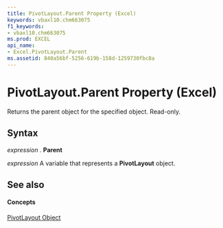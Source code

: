 ```yaml
---
title: PivotLayout.Parent Property (Excel)
keywords: vbaxl10.chm663075
f1_keywords:
- vbaxl10.chm663075
ms.prod: EXCEL
api_name:
- Excel.PivotLayout.Parent
ms.assetid: 840a56bf-5256-619b-158d-1259730fbc8a
---
```



# PivotLayout.Parent Property (Excel)

Returns the parent object for the specified object. Read-only.


## Syntax

 _expression_ . **Parent**

 _expression_ A variable that represents a **PivotLayout** object.


## See also


#### Concepts


[PivotLayout Object](pivotlayout-object-excel.md)

